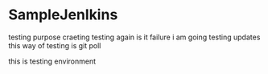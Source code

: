 # SampleJenlkins
testing purpose craeting
testing again is it failure i am going
testing updates
this way of testing is git poll

this is testing environment 
